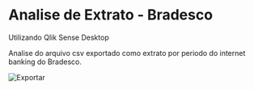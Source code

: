 # Analise de Extrato - Bradesco
Utilizando Qlik Sense Desktop

Analise do arquivo csv exportado como extrato por periodo do internet banking do Bradesco.

![Exportar](https://raw.github.com/smalot/bootstrap-datetimepicker/master/screenshot/standard_decade.png)
